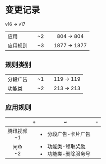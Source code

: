 # 变更记录

v16 -> v17

||||||
|-|:-:|:-:|:-:|:-:|
|应用||~2||804 -> 804|
|应用规则||~3||1877 -> 1877|

## 规则类别

||||||
|-|:-:|:-:|:-:|:-:|
|分段广告||~1||119 -> 119|
|功能类||~2||213 -> 213|

## 应用规则

||+|~|-|
|:-:|-|-|-|
|腾讯视频<br>~1||<li>分段广告-卡片广告||
|闲鱼<br>~2||<li>功能类-领取奖励,<li>功能类-删除服务号||
